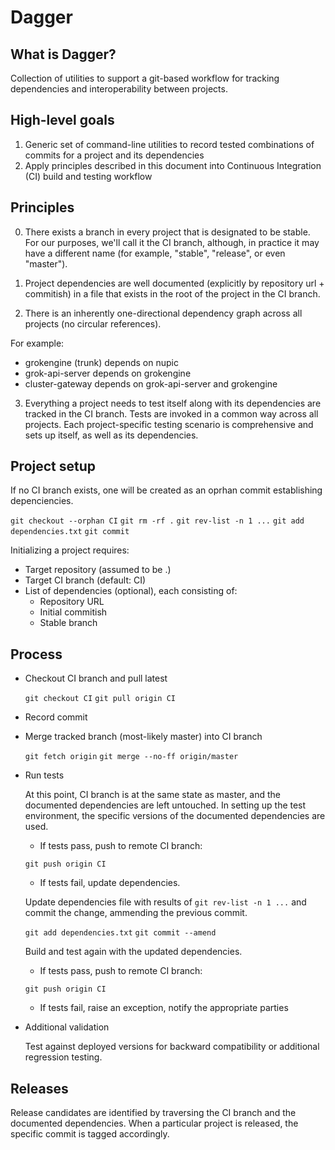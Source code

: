 Dagger
======

What is Dagger?
---------------

Collection of utilities to support a git-based workflow for tracking
dependencies and interoperability between projects.

High-level goals
----------------

1. Generic set of command-line utilities to record tested combinations
of commits for a project and its dependencies
2. Apply principles described in this document into Continuous
Integration (CI) build and testing workflow

Principles
----------

0. There exists a branch in every project that is designated to be
stable.  For our purposes, we'll call it the CI branch, although, in
practice it may have a different name (for example, "stable",
"release", or even "master").

1. Project dependencies are well documented (explicitly by repository
url + commitish) in a file that exists in the root of the project in
the CI branch.

2. There is an inherently one-directional dependency graph across all
projects (no circular references).

For example:

  - grokengine (trunk) depends on nupic
  - grok-api-server depends on grokengine
  - cluster-gateway depends on grok-api-server and grokengine

3. Everything a project needs to test itself along with its
dependencies are tracked in the CI branch.  Tests are invoked in a
common way across all projects.  Each project-specific testing scenario
is comprehensive and sets up itself, as well as its dependencies.


Project setup
-------------

If no CI branch exists, one will be created as an oprhan commit
establishing depenciencies.

  `git checkout --orphan CI`
  `git rm -rf .`
  `git rev-list -n 1 ...`
  `git add dependencies.txt`
  `git commit`

Initializing a project requires:

- Target repository (assumed to be .)
- Target CI branch (default: CI)
- List of dependencies (optional), each consisting of:
  - Repository URL
  - Initial commitish
  - Stable branch

Process
-------

- Checkout CI branch and pull latest

  `git checkout CI`
  `git pull origin CI`

- Record commit

- Merge tracked branch (most-likely master) into CI branch

  `git fetch origin`
  `git merge --no-ff origin/master`

- Run tests

  At this point, CI branch is at the same state as master, and the
  documented dependencies are left untouched.  In setting up the test
  environment, the specific versions of the documented dependencies are
  used.

  * If tests pass, push to remote CI branch:

  `git push origin CI`

  * If tests fail, update dependencies.

  Update dependencies file with results of `git rev-list -n 1 ...` and
  commit the change, ammending the previous commit.

  `git add dependencies.txt`
  `git commit --amend`

  Build and test again with the updated dependencies.

  * If tests pass, push to remote CI branch:

  `git push origin CI`

  * If tests fail, raise an exception, notify the appropriate parties

- Additional validation

  Test against deployed versions for backward compatibility or
  additional regression testing.

Releases
--------

Release candidates are identified by traversing the CI branch and the
documented dependencies.  When a particular project is released, the
specific commit is tagged accordingly.
